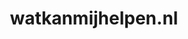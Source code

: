 ---
layout: post
title:  "watkanmijhelpen.nl"
internal_url:  "/data/watkanmijhelpen.nl.html"
categories: dutchgov
---